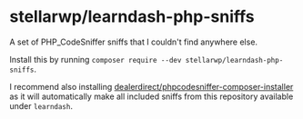 # stellarwp/learndash-php-sniffs

A set of PHP_CodeSniffer sniffs that I couldn't find anywhere else.

Install this by running `composer require --dev stellarwp/learndash-php-sniffs`.

I recommend also installing [dealerdirect/phpcodesniffer-composer-installer](https://github.com/DealerDirect/phpcodesniffer-composer-installer) as it will automatically make all included sniffs from this repository available under `learndash`.
